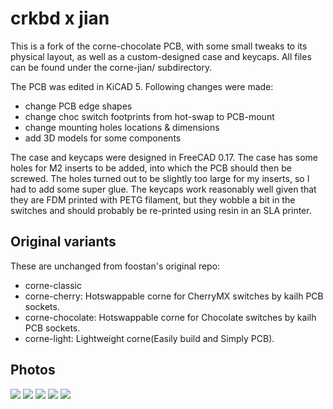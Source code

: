 # crkbd x jian

This is a fork of the corne-chocolate PCB, with some small tweaks to its physical layout, as well as a custom-designed case and keycaps. All files can be found under the corne-jian/ subdirectory.

The PCB was edited in KiCAD 5. Following changes were made:
- change PCB edge shapes
- change choc switch footprints from hot-swap to PCB-mount
- change mounting holes locations & dimensions
- add 3D models for some components

The case and keycaps were designed in FreeCAD 0.17. The case has some holes for M2 inserts to be added, into which the PCB should then be screwed. The holes turned out to be slightly too large for my inserts, so I had to add some super glue. The keycaps work reasonably well given that they are FDM printed with PETG filament, but they wobble a bit in the switches and should probably be re-printed using resin in an SLA printer.

## Original variants

These are unchanged from foostan's original repo:
- corne-classic
- corne-cherry: Hotswappable corne for CherryMX switches by kailh PCB sockets.
- corne-chocolate: Hotswappable corne for Chocolate switches by kailh PCB sockets.
- corne-light: Lightweight corne(Easily build and Simply PCB).

## Photos

![](https://i.imgur.com/HxKTuMt.jpg)
![](https://i.imgur.com/849wzyT.jpg)
![](https://i.imgur.com/QqnAWvG.jpg)
![](https://i.imgur.com/FgO8hnW.jpg)
![](https://i.imgur.com/raPWVdh.jpg)
